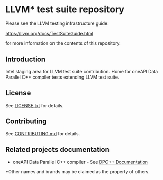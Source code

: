 # LLVM* test suite repository

Please see the LLVM testing infrastructure guide:

  https://llvm.org/docs/TestSuiteGuide.html

for more information on the contents of this repository.

## Introduction

Intel staging area for LLVM test suite contribution. Home for oneAPI Data
Parallel C++ compiler tests extending LLVM test suite.

## License

See [LICENSE.txt](LICENSE.TXT) for details.

## Contributing

See [CONTRIBUTING.md](CONTRIBUTING.md) for details.

## Related projects documentation

* oneAPI Data Parallel C++ compiler - See
  [DPC++ Documentation](https://intel.github.io/llvm-docs/)

\*Other names and brands may be claimed as the property of others.
